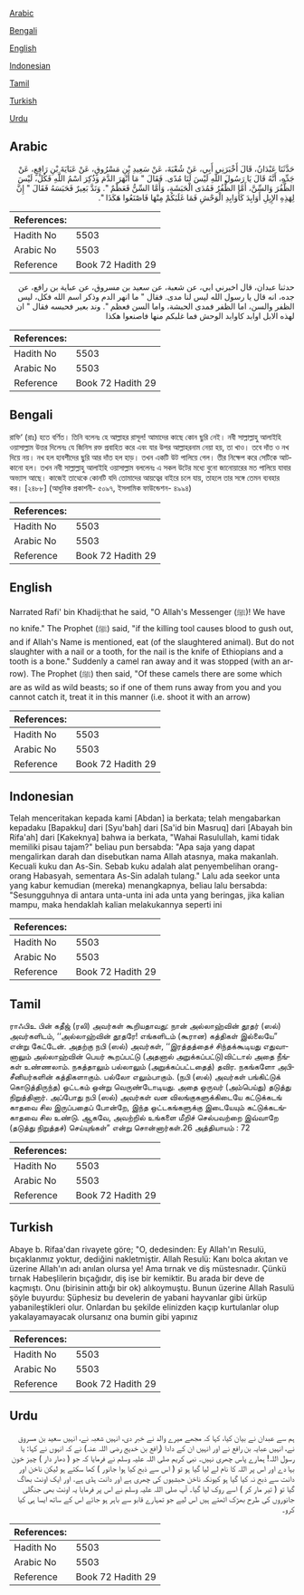 [Arabic](#arabic)

[Bengali](#bengali)

[English](#english)

[Indonesian](#indonesian)

[Tamil](#tamil)

[Turkish](#turkish)

[Urdu](#urdu)

## Arabic


<div dir="rtl" lang="ar" style={{fontSize:'larger',backgroundColor:'#f8f9fa',padding:20}}>
حَدَّثَنَا عَبْدَانُ، قَالَ أَخْبَرَنِي أَبِي، عَنْ شُعْبَةَ، عَنْ سَعِيدِ بْنِ مَسْرُوقٍ، عَنْ عَبَايَةَ بْنِ رَافِعٍ، عَنْ جَدِّهِ، أَنَّهُ قَالَ يَا رَسُولَ اللَّهِ لَيْسَ لَنَا مُدًى‏.‏ فَقَالَ ‏"‏ مَا أَنْهَرَ الدَّمَ وَذُكِرَ اسْمُ اللَّهِ فَكُلْ، لَيْسَ الظُّفُرَ وَالسِّنَّ، أَمَّا الظُّفُرُ فَمُدَى الْحَبَشَةِ، وَأَمَّا السِّنُّ فَعَظْمٌ ‏"‏‏.‏ وَنَدَّ بَعِيرٌ فَحَبَسَهُ فَقَالَ ‏"‏ إِنَّ لِهَذِهِ الإِبِلِ أَوَابِدَ كَأَوَابِدِ الْوَحْشِ فَمَا غَلَبَكُمْ مِنْهَا فَاصْنَعُوا هَكَذَا ‏"‏‏.‏
</div>
<div style={{backgroundColor:'#f8f9fa',padding:20, marginBottom: 10}}><table> <thead> <tr> <th>References:</th> <th></th> </tr> </thead> <tbody><tr><td>Hadith No</td><td>5503</td></tr><tr><td>Arabic No</td><td>5503</td></tr><tr><td>Reference</td><td>Book 72 Hadith 29</td></tr></tbody></table></div>


<div dir="rtl" lang="ar" style={{fontSize:'larger',backgroundColor:'#f8f9fa',padding:20}}>
حدثنا عبدان، قال اخبرني ابي، عن شعبة، عن سعيد بن مسروق، عن عباية بن رافع، عن جده، انه قال يا رسول الله ليس لنا مدى. فقال " ما انهر الدم وذكر اسم الله فكل، ليس الظفر والسن، اما الظفر فمدى الحبشة، واما السن فعظم ". وند بعير فحبسه فقال " ان لهذه الابل اوابد كاوابد الوحش فما غلبكم منها فاصنعوا هكذا
</div>
<div style={{backgroundColor:'#f8f9fa',padding:20, marginBottom: 10}}><table> <thead> <tr> <th>References:</th> <th></th> </tr> </thead> <tbody><tr><td>Hadith No</td><td>5503</td></tr><tr><td>Arabic No</td><td>5503</td></tr><tr><td>Reference</td><td>Book 72 Hadith 29</td></tr></tbody></table></div>

## Bengali


<div dir="ltr" lang="bn" style={{fontSize:'larger',backgroundColor:'#f8f9fa',padding:20}}>
রাফি‘ (রাঃ) হতে বর্ণিত। তিনি বলেনঃ হে আল্লাহর রাসূল! আমাদের কাছে কোন ছুরি নেই। নবী সাল্লাল্লাহু আলাইহি ওয়াসাল্লাম উত্তর দিলেনঃ যে জিনিস রক্ত প্রবাহিত করে এবং যার উপর আল্লাহরনাম নেয়া হয়, তা খাও। তবে দাঁত ও নখ দিয়ে নয়। নখ হল হাবশীদের ছুরি আর দাঁত হল হাড়। তখন একটি উট পালিয়ে গেল। তীর নিক্ষেপ করে সেটিকে আটকানো হল। তখন নবী সাল্লাল্লাহু আলাইহি ওয়াসাল্লাম বললেনঃ এ সকল উটের মধ্যে বুনো জানোয়ারের মত পালিয়ে যাবার অভ্যাস আছে। কাজেই তাত্থেকে কোনটি যদি তোমাদের আয়ত্বের বাইরে চলে যায়, তাহলে তার সঙ্গে তেমন ব্যবহার কর। [২৪৮৮] (আধুনিক প্রকাশনী- ৫০৯৭, ইসলামিক ফাউন্ডেশন- ৪৯৯৪)
</div>
<div style={{backgroundColor:'#f8f9fa',padding:20, marginBottom: 10}}><table> <thead> <tr> <th>References:</th> <th></th> </tr> </thead> <tbody><tr><td>Hadith No</td><td>5503</td></tr><tr><td>Arabic No</td><td>5503</td></tr><tr><td>Reference</td><td>Book 72 Hadith 29</td></tr></tbody></table></div>

## English


<div dir="ltr" lang="en" style={{fontSize:'larger',backgroundColor:'#f8f9fa',padding:20}}>
Narrated Rafi' bin Khadij:that he said, "O Allah's Messenger (ﷺ)! We have no knife." The Prophet (ﷺ) said, "if the killing tool causes blood to gush out, and if Allah's Name is mentioned, eat (of the slaughtered animal). But do not slaughter with a nail or a tooth, for the nail is the knife of Ethiopians and a tooth is a bone." Suddenly a camel ran away and it was stopped (with an arrow). The Prophet (ﷺ) then said, "Of these camels there are some which are as wild as wild beasts; so if one of them runs away from you and you cannot catch it, treat it in this manner (i.e. shoot it with an arrow)
</div>
<div style={{backgroundColor:'#f8f9fa',padding:20, marginBottom: 10}}><table> <thead> <tr> <th>References:</th> <th></th> </tr> </thead> <tbody><tr><td>Hadith No</td><td>5503</td></tr><tr><td>Arabic No</td><td>5503</td></tr><tr><td>Reference</td><td>Book 72 Hadith 29</td></tr></tbody></table></div>

## Indonesian


<div dir="ltr" lang="id" style={{fontSize:'larger',backgroundColor:'#f8f9fa',padding:20}}>
Telah menceritakan kepada kami [Abdan] ia berkata; telah mengabarkan kepadaku [Bapakku] dari [Syu'bah] dari [Sa'id bin Masruq] dari [Abayah bin Rifa'ah] dari [Kakeknya] bahwa ia berkata, "Wahai Rasulullah, kami tidak memiliki pisau tajam?" beliau pun bersabda: "Apa saja yang dapat mengalirkan darah dan disebutkan nama Allah atasnya, maka makanlah. Kecuali kuku dan As-Sin. Sebab kuku adalah alat penyembelihan orang-orang Habasyah, sementara As-Sin adalah tulang." Lalu ada seekor unta yang kabur kemudian (mereka) menangkapnya, beliau lalu bersabda: "Sesungguhnya di antara unta-unta ini ada unta yang beringas, jika kalian mampu, maka hendaklah kalian melakukannya seperti ini
</div>
<div style={{backgroundColor:'#f8f9fa',padding:20, marginBottom: 10}}><table> <thead> <tr> <th>References:</th> <th></th> </tr> </thead> <tbody><tr><td>Hadith No</td><td>5503</td></tr><tr><td>Arabic No</td><td>5503</td></tr><tr><td>Reference</td><td>Book 72 Hadith 29</td></tr></tbody></table></div>

## Tamil


<div dir="ltr" lang="ta" style={{fontSize:'larger',backgroundColor:'#f8f9fa',padding:20}}>
ராஃபிஉ பின் கதீஜ் (ரலி) அவர்கள் கூறியதாவது: நான் அல்லாஹ்வின் தூதர் (ஸல்) அவர்களிடம், ‘‘அல்லாஹ்வின் தூதரே! எங்களிடம் (கூரான) கத்திகள் இல்லையே” என்று கேட்டேன். அதற்கு நபி (ஸல்) அவர்கள், ‘‘இரத்தத்தைச் சிந்தக்கூடியது எதுவானாலும் அல்லாஹ்வின் பெயர் கூறப்பட்டு (அதனால் அறுக்கப்பட்டு)விட்டால் அதை நீங்கள் உண்ணலாம். நகத்தாலும் பல்லாலும் (அறுக்கப்பட்டதைத்) தவிர. நகங்களோ அபிசீனியர்களின் கத்திகளாகும். பல்லோ எலும்பாகும். (நபி (ஸல்) அவர்கள் பங்கிட்டுக் கொடுத்திருந்த) ஒட்டகம் ஒன்று வெருண்டோடியது. அதை ஒருவர் (அம்பெய்து) தடுத்து நிறுத்தினார். அப்போது நபி (ஸல்) அவர்கள் வன விலங்குகளுக்கிடையே கட்டுக்கடங் காதவை சில இருப்பதைப் போன்றே, இந்த ஒட்டகங்களுக்கு இடையேயும் கட்டுக்கடங்காதவை சில உண்டு. ஆகவே, அவற்றில் உங்களை மீறிச் செல்பவற்றை இவ்வாறே (தடுத்து நிறுத்தச்) செய்யுங்கள்” என்று சொன்னார்கள்.26 அத்தியாயம் : 72
</div>
<div style={{backgroundColor:'#f8f9fa',padding:20, marginBottom: 10}}><table> <thead> <tr> <th>References:</th> <th></th> </tr> </thead> <tbody><tr><td>Hadith No</td><td>5503</td></tr><tr><td>Arabic No</td><td>5503</td></tr><tr><td>Reference</td><td>Book 72 Hadith 29</td></tr></tbody></table></div>

## Turkish


<div dir="ltr" lang="tr" style={{fontSize:'larger',backgroundColor:'#f8f9fa',padding:20}}>
Abaye b. Rifaa'dan rivayete göre; "O, dedesinden: Ey Allah'ın Resulü, bıçaklanmız yoktur, dediğini nakletmiştir. Allah Resulü: Kanı bolca akıtan ve üzerine Allah'ın adı anılan olursa ye! Ama tırnak ve diş müstesnadır. Çünkü tırnak Habeşlilerin bıçağıdır, diş ise bir kemiktir. Bu arada bir deve de kaçmıştı. Onu (birisinin attığı bir ok) alıkoymuştu. Bunun üzerine Allah Rasulü şöyle buyurdu: Şüphesiz bu develerin de yabani hayvanlar gibi ürküp yabanileştikleri olur. Onlardan bu şekilde elinizden kaçıp kurtulanlar olup yakalayamayacak olursanız ona bumin gibi yapınız
</div>
<div style={{backgroundColor:'#f8f9fa',padding:20, marginBottom: 10}}><table> <thead> <tr> <th>References:</th> <th></th> </tr> </thead> <tbody><tr><td>Hadith No</td><td>5503</td></tr><tr><td>Arabic No</td><td>5503</td></tr><tr><td>Reference</td><td>Book 72 Hadith 29</td></tr></tbody></table></div>

## Urdu


<div dir="rtl" lang="ur" style={{fontSize:'larger',backgroundColor:'#f8f9fa',padding:20}}>
ہم سے عبدان نے بیان کیا، کہا کہ مجھے میرے والد نے خبر دی، انہیں شعبہ نے، انہیں سعید بن مسروق نے، انہیں عبایہ بن رافع نے اور انہیں ان کے دادا (رافع بن خدیج رضی اللہ عنہ) نے کہ انہوں نے کہا: یا رسول اللہ! ہمارے پاس چھری نہیں۔ نبی کریم صلی اللہ علیہ وسلم نے فرمایا کہ جو ( دھار دار ) چیز خون بہا دے اور اس پر اللہ کا نام لے لیا گیا ہو تو ( اس سے ذبح کیا ہوا جانور ) کھا سکتے ہو لیکن ناخن اور دانت سے ذبح نہ کیا گیا ہو کیونکہ ناخن حبشیوں کی چھری ہے اور دانت ہڈی ہے. اور ایک اونٹ بھاگ گیا تو ( تیر مار کر ) اسے روک لیا گیا۔ آپ صلی اللہ علیہ وسلم نے اس پر فرمایا یہ اونٹ بھی جنگلی جانوروں کی طرح بھڑک اٹھتے ہیں اس لیے جو تمہارے قابو سے باہر ہو جائے اس کے ساتھ ایسا ہی کیا کرو۔
</div>
<div style={{backgroundColor:'#f8f9fa',padding:20, marginBottom: 10}}><table> <thead> <tr> <th>References:</th> <th></th> </tr> </thead> <tbody><tr><td>Hadith No</td><td>5503</td></tr><tr><td>Arabic No</td><td>5503</td></tr><tr><td>Reference</td><td>Book 72 Hadith 29</td></tr></tbody></table></div>